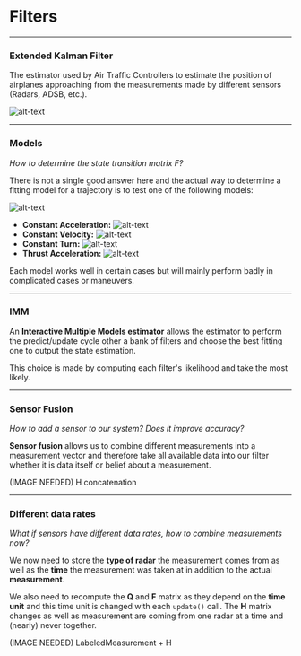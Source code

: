 # Filters

---

### Extended Kalman Filter

The estimator used by Air Traffic Controllers to estimate the position
of airplanes approaching from the measurements made by different sensors
(Radars, ADSB, etc.).

![alt-text][equations]

---

### Models

*How to determine the state transition matrix F?*  

There is not a single good answer here and the actual way to determine a
fitting model for a trajectory is to test one of the following models:

![alt-text][F]

* **Constant Acceleration:**   ![alt-text][Fca]
* **Constant Velocity:**  ![alt-text][Fcv]
* **Constant Turn:**  ![alt-text][Fct]
* **Thrust Acceleration:**  ![alt-text][Fta]

Each model works well in certain cases but will mainly perform badly in
complicated cases or maneuvers.

---

### IMM
An **Interactive Multiple Models estimator** allows the estimator to
perform the predict/update cycle other a bank of filters and choose the
best fitting one to output the state estimation.

This choice is made by computing each filter's likelihood and take the most
likely.

---

### Sensor Fusion

*How to add a sensor to our system? Does it improve accuracy?*  

**Sensor fusion** allows us to combine different measurements into
a measurement vector and therefore take all available data into our
filter whether it is data itself or belief about a measurement.

(IMAGE NEEDED) H concatenation

---

### Different data rates

*What if sensors have different data rates, how to combine measurements now?*

We now need to store the **type of radar** the measurement comes from as
well as the **time** the measurement was taken at in addition to the actual
**measurement**.

We also need to recompute the **Q** and **F** matrix as they depend on the
**time unit** and this time unit is changed with each `update()` call.
The **H** matrix changes as well as measurement are coming from one radar
at a time and (nearly) never together.

(IMAGE NEEDED) LabeledMeasurement + H

[equations]:https://pan.kereval.com/qde/fdia_simulation/raw/master/images/filter_equations.png "EKF Equations"
[cycle]:https://pan.kereval.com/qde/fdia_simulation/raw/master/images/cycle.png "Predict/Update cycle"
[F]:https://pan.kereval.com/qde/fdia_simulation/raw/master/images/F.png "State transition matrix"
[Fca]:https://pan.kereval.com/qde/fdia_simulation/raw/master/images/phiCA.png "Constant Acceleration"
[Fcv]:https://pan.kereval.com/qde/fdia_simulation/raw/master/images/phiCA.png "Constant Velocity"
[Fct]:https://pan.kereval.com/qde/fdia_simulation/raw/master/images/phiCA.png "Constant Turn"
[Fta]:https://pan.kereval.com/qde/fdia_simulation/raw/master/images/phiCA.png "Thrust Acceleration"
[sensor_fusion]:https://
[dif_data_rates]:https://
